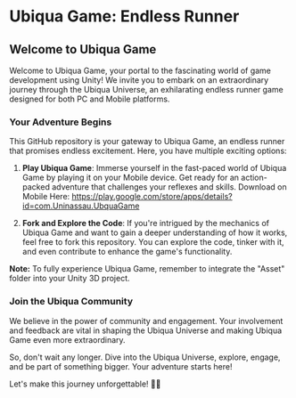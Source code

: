 # Ubiqua Game: Endless Runner

## Welcome to Ubiqua Game

Welcome to Ubiqua Game, your portal to the fascinating world of game development using Unity! We invite you to embark on an extraordinary journey through the Ubiqua Universe, an exhilarating endless runner game designed for both PC and Mobile platforms.

### Your Adventure Begins

This GitHub repository is your gateway to Ubiqua Game, an endless runner that promises endless excitement. Here, you have multiple exciting options:

1. **Play Ubiqua Game**: Immerse yourself in the fast-paced world of Ubiqua Game by playing it on your Mobile device. Get ready for an action-packed adventure that challenges your reflexes and skills.
Download on Mobile Here: https://play.google.com/store/apps/details?id=com.Uninassau.UbquaGame

3. **Fork and Explore the Code**: If you're intrigued by the mechanics of Ubiqua Game and want to gain a deeper understanding of how it works, feel free to fork this repository. You can explore the code, tinker with it, and even contribute to enhance the game's functionality.

**Note:** To fully experience Ubiqua Game, remember to integrate the "Asset" folder into your Unity 3D project.

### Join the Ubiqua Community

We believe in the power of community and engagement. Your involvement and feedback are vital in shaping the Ubiqua Universe and making Ubiqua Game even more extraordinary.

So, don't wait any longer. Dive into the Ubiqua Universe, explore, engage, and be part of something bigger. Your adventure starts here!

Let's make this journey unforgettable! 🚀✨

